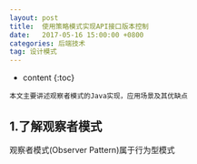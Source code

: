 ```yaml
---
layout: post
title:  使用策略模式实现API接口版本控制
date:   2017-05-16 15:00:00 +0800
categories: 后端技术
tag: 设计模式
---
```


* content
{:toc}



`本文主要讲述观察者模式的Java实现，应用场景及其优缺点`

## 1.了解观察者模式

观察者模式(Observer Pattern)属于行为型模式